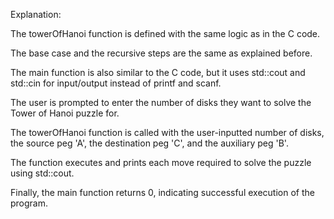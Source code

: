 Explanation:

The towerOfHanoi function is defined with the same logic as in the C code.

The base case and the recursive steps are the same as explained before.

The main function is also similar to the C code, but it uses std::cout and std::cin for input/output instead of printf and scanf.

The user is prompted to enter the number of disks they want to solve the Tower of Hanoi puzzle for.

The towerOfHanoi function is called with the user-inputted number of disks, the source peg 'A', the destination peg 'C', and the auxiliary peg 'B'.

The function executes and prints each move required to solve the puzzle using std::cout.

Finally, the main function returns 0, indicating successful execution of the program.
